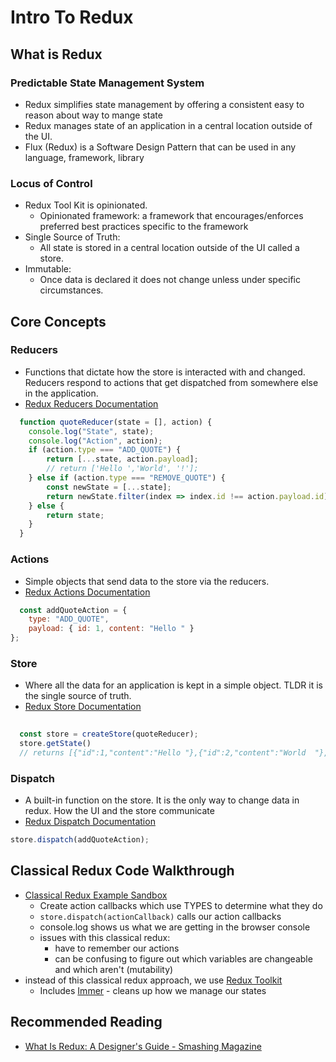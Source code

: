 # Intro To Redux

## What is Redux

### Predictable State Management System

- Redux simplifies state management by offering a consistent easy to reason about way to mange state
- Redux manages state of an application in a central location outside of the UI.
- Flux (Redux) is a Software Design Pattern that can be used in any language, framework, library

### Locus of Control

- Redux Tool Kit is opinionated.
    - Opinionated framework: a framework that encourages/enforces preferred best practices specific to the framework
- Single Source of Truth:
    - All state is stored in a central location outside of the UI called a store.
- Immutable:
    - Once data is declared it does not change unless under specific circumstances.

## Core Concepts

### Reducers
- Functions that dictate how the store is interacted with and changed. Reducers respond to actions that get dispatched from somewhere else in the application.
- [Redux Reducers Documentation](https://redux.js.org/tutorials/fundamentals/part-2-concepts-data-flow#reducers)
```javascript
  function quoteReducer(state = [], action) {
	console.log("State", state);
	console.log("Action", action);
	if (action.type === "ADD_QUOTE") {
		return [...state, action.payload];
		// return ['Hello ','World', '!'];
	} else if (action.type === "REMOVE_QUOTE") {
		const newState = [...state];
		return newState.filter(index => index.id !== action.payload.id);
	} else {
		return state;
  	}
  }
```
### Actions
- Simple objects that send data to the store via the reducers.
- [Redux Actions Documentation](https://redux.js.org/tutorials/fundamentals/part-2-concepts-data-flow#actions)
```javascript
  const addQuoteAction = {
	type: "ADD_QUOTE",
	payload: { id: 1, content: "Hello " }
};
  ```
### Store
- Where all the data for an application is kept in a simple object. TLDR it is the single source of truth.
- [Redux Store Documentation](https://redux.js.org/tutorials/fundamentals/part-2-concepts-data-flow#store)
```javascript
  
  const store = createStore(quoteReducer);
  store.getState()
  // returns [{"id":1,"content":"Hello "},{"id":2,"content":"World  "},{"id":4,"content":"Redux Rock"}]

```
### Dispatch
- A built-in function on the store. It is the only way to change data in redux. How the UI and the store communicate
- [Redux Dispatch Documentation](https://redux.js.org/tutorials/fundamentals/part-2-concepts-data-flow#dispatch)
```javascript
store.dispatch(addQuoteAction);
```

## Classical Redux Code Walkthrough
- [Classical Redux Example Sandbox](https://codesandbox.io/s/classical-redux-nbcy9?file=/src/index.js)
    - Create action callbacks which use TYPES to determine what they do
    - `store.dispatch(actionCallback)` calls our action callbacks
    - console.log shows us what we are getting in the browser console
    - issues with this classical redux:
        - have to remember our actions
        - can be confusing to figure out which variables are changeable and which aren't (mutability)
- instead of this classical redux approach, we use [Redux Toolkit](https://redux-toolkit.js.org)
    - Includes [Immer](https://immerjs.github.io/immer/docs/introduction) - cleans up how we manage our states
    
## Recommended Reading
- [What Is Redux: A Designer's Guide - Smashing Magazine](https://www.smashingmagazine.com/2018/07/redux-designers-guide/)